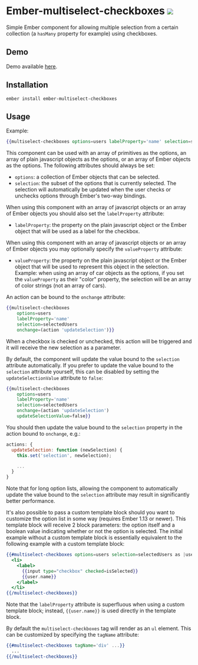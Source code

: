 # Ember-multiselect-checkboxes [![](https://travis-ci.org/RSSchermer/ember-multiselect-checkboxes.svg?branch=master)](https://travis-ci.org/RSSchermer/ember-multiselect-checkboxes)

Simple Ember component for allowing multiple selection from a certain collection (a `hasMany` property for example)
using checkboxes.

## Demo
Demo available [here](https://rsschermer.github.io/ember-multiselect-checkboxes/).

## Installation

`ember install ember-multiselect-checkboxes`

## Usage

Example:

``` handlebars
{{multiselect-checkboxes options=users labelProperty='name' selection=selectedUsers}}
```

This component can be used with an array of primitives as the options, an array of plain javascript objects as the
options, or an array of Ember objects as the options. The following attributes should always be set:

* `options`: a collection of Ember objects that can be selected.
* `selection`: the subset of the options that is currently selected. The selection will automatically be updated when
  the user checks or unchecks options through Ember's two-way bindings.

When using this component with an array of javascript objects or an array of Ember objects you should also set the
`labelProperty` attribute:

* `labelProperty`: the property on the plain javascript object or the Ember object that will be used as a label for the
  checkbox.

When using this component with an array of javascript objects or an array of Ember objects you may optionally specify
the `valueProperty` attribute:

* `valueProperty`: the property on the plain javascript object or the Ember object that will be used to represent this
  object in the selection. Example: when using an array of car objects as the options, if you set the `valueProperty`
  as their "color" property, the selection will be an array of color strings (not an array of cars).

An action can be bound to the `onchange` attribute:

```handlebars
{{multiselect-checkboxes
    options=users
    labelProperty='name'
    selection=selectedUsers
    onchange=(action 'updateSelection')}}
```

When a checkbox is checked or unchecked, this action will be triggered and it will receive the new selection as a
parameter.

By default, the component will update the value bound to the `selection` attribute automatically. If you prefer to
update the value bound to the `selection` attribute yourself, this can be disabled by setting the `updateSelectionValue`
attribute to `false`:

```handlebars
{{multiselect-checkboxes
    options=users
    labelProperty='name'
    selection=selectedUsers
    onchange=(action 'updateSelection')
    updateSelectionValue=false}}
```

You should then update the value bound to the `selection` property in the action bound to `onchange`, e.g.:

```js
actions: {
  updateSelection: function (newSelection) {
    this.set('selection', newSelection);

    ...
  }
}
```

Note that for long option lists, allowing the component to automatically update the value bound to the `selection`
attribute may result in significantly better performance.

It's also possible to pass a custom template block should you want to customize the option list in some way (requires
Ember 1.13 or newer). This template block will receive 2 block parameters: the option itself and a boolean value
indicating whether or not the option is selected. The initial example without a custom template block is essentially
equivalent to the following example with a custom template block:

```handlebars
{{#multiselect-checkboxes options=users selection=selectedUsers as |user isSelected|}}
  <li>
    <label>
      {{input type="checkbox" checked=isSelected}}
      {{user.name}}
    </label>
  </li>
{{/multiselect-checkboxes}}
```

Note that the `labelProperty` attribute is superfluous when using a custom template block; instead, `{{user.name}}` is
used directly in the template block.

By default the `multiselect-checkboxes` tag will render as an `ul` element. This can be customized by specifying the
`tagName` attribute:

```handlebars
{{#multiselect-checkboxes tagName='div' ...}}
  ...
{{/multiselect-checkboxes}}
```
